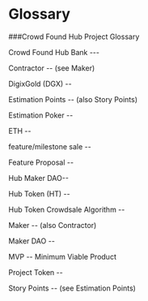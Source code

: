 # Glossary
###Crowd Found Hub Project Glossary


Crowd Found Hub Bank ---

Contractor -- (see Maker)

DigixGold (DGX) --

Estimation Points -- (also Story Points)

Estimation Poker --

ETH --

feature/milestone sale --

Feature Proposal --

Hub Maker DAO--

Hub Token (HT) --

Hub Token Crowdsale Algorithm --

Maker -- (also Contractor)

Maker DAO --

MVP -- Minimum Viable Product

Project Token --

Story Points -- (see Estimation Points)

